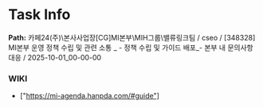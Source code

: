 # Task Info

**Path:** 카페24(주)\본사사업장\[CG]MI본부\MIH그룹\밸류링크팀 / cseo / [348328] MI본부 운영 정책 수립 및 관련 소통 _ - 정책 수립 및 가이드 배포_- 본부 내 문의사항 대응 / 2025-10-01_00-00-00

### WIKI
- ["https://mi-agenda.hanpda.com/#guide"]

